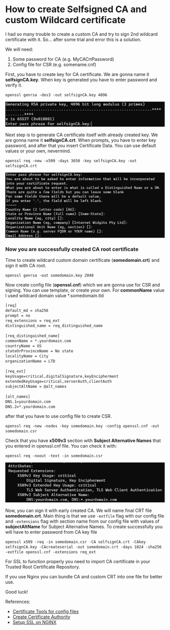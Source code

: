 # How to create Selfsigned CA and custom Wildcard certificate

I had so many trouble to create a custom CA and try to sign 2nd wildcard certificate with it. So... after some trial and error this is a solution.

We will need:
 1. Some password for CA (e.g. MyCACrtPassword)
 2. Config file for CSR (e.g. somename.cnf)

First, you have to create key for CA certificate. We are gonna name it **selfsignCA.key**. When key is generated you have to enter password and verify it.

```
openssl genrsa -des3 -out selfsignCA.key 4096
```

![image](https://github.com/seabro/ca-ssl-3/raw/main/img/capass.jpg)

Next step is to generate CA certificate itself with already created key. We are gonna name it **selfsignCA.crt**. When prompts, you have to enter key password, and after that you insert Certificate Data. You can use default values or your own, nevermind.

```
openssl req -new -x509 -days 3650 -key selfsignCA.key -out selfsignCA.crt
```

![image](https://github.com/seabro/ca-ssl-3/raw/main/img/cacrt.jpg)

### Now you are successfully created CA root certificate

Time to create wildcard custom domain certificate (**somedomain.crt**) and sign it with CA root.

```
openssl genrsa -out somedomain.key 2048
```
 
Now create config file (**openssl.cnf**) which we are gonna use for CSR and signing. You can use template, or create your own. For **commonName** value I used wildcard domain value *.somedomain.tld

```
[req]
default_md = sha256
prompt = no
req_extensions = req_ext
distinguished_name = req_distinguished_name

[req_distinguished_name]
commonName = *.yourdomain.com
countryName = US
stateOrProvinceName = No state
localityName = City
organizationName = LTD

[req_ext]
keyUsage=critical,digitalSignature,keyEncipherment
extendedKeyUsage=critical,serverAuth,clientAuth
subjectAltName = @alt_names

[alt_names]
DNS.1=yourdomain.com
DNS.2=*.yourdomain.com
```

after that you have to use config file to create CSR.

```
openssl req -new -nodes -key somedomain.key -config openssl.cnf -out somedomain.csr
```
Check that you have **x509v3** section with **Subject Alternative Names** that you entered in openssl.cnf file. You can check it with:
```
openssl req -noout -text -in somedomain.csr
```

![image](https://github.com/seabro/ca-ssl-3/raw/main/img/x509v3.jpg)

Now, you can sign it with early created CA. We will name final CRT file **somedomain.crt**. Main thing is that we use `-extfile` flag with our config file and `-extensions` flag with section name from our config file with values of **subjectAltName** for Subject Alternative Names. To create successfully you will have to enter password from CA key file

```
openssl x509 -req -in somedomain.csr -CA selfsignCA.crt -CAkey selfsignCA.key -CAcreateserial -out somedomain.crt -days 1024 -sha256 -extfile openssl.cnf -extensions req_ext
```

For SSL to function properly you need to import CA certificate in your Trusted Root Certificate Repository.

If you use Nginx you can bundle CA and custom CRT into one file for better use.

Good luck!

References:
* [Certificate Tools for config files](https://certificatetools.com/)
* [Create Certificate Authority](https://www.golinuxcloud.com/create-certificate-authority-root-ca-linux/)
* [Setup SSL on NGINX](https://www.ssltrust.com.au/help/setup-guides/setup-ssl-nginx-configure-best-security)


